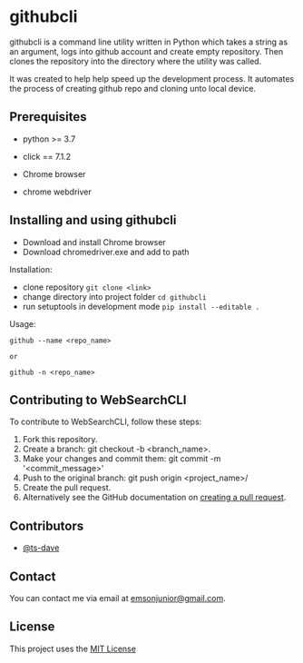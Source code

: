 # githubcli
githubcli is a command line utility written in Python which takes a string as an argument, logs into github account and create empty repository. Then  clones the repository into the directory where the utility was called.

It was created to help help speed up the development process. It automates the process of creating github repo and cloning unto local device.

## Prerequisites
* python >= 3.7
* click == 7.1.2


* Chrome browser
* chrome webdriver

## Installing and using githubcli

* Download and install Chrome browser
* Download chromedriver.exe and add to path

Installation:

* clone repository
    ```git clone <link>```
* change directory into project folder
    ```cd githubcli```
* run setuptools in development mode
    ```pip install --editable .```


Usage:

    github --name <repo_name>
    
    or
    
    github -n <repo_name>


## Contributing to WebSearchCLI
To contribute to WebSearchCLI, follow these steps:

1. Fork this repository.
2. Create a branch: git checkout -b <branch_name>.
3. Make your changes and commit them: git commit -m '<commit_message>'
4. Push to the original branch: git push origin <project_name>/<location>
5. Create the pull request.
6. Alternatively see the GitHub documentation on [creating a pull request](https://help.github.com/en/github/collaborating-with-issues-and-pull-requests/creating-a-pull-request).

## Contributors
* [@ts-dave](https://github.com/ts-dave)

## Contact
You can contact me via email at [emsonjunior@gmail.com](emsonjunior@gmail.com).

## License
This project uses the [MIT License](https://opensource.org/licenses/MIT)
